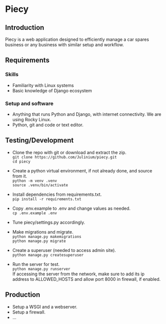 # Piecy

## Introduction
Piecy is a web application designed to efficiently manage a car spares business or any business with similar setup and workflow.

## Requirements  
### Skills
- Familiarity with Linux systems
- Basic knowledge of Django ecosystem

### Setup and software
- Anything that runs Python and Django, with internet connectivity. We are using Rocky Linux.
- Python, git and code or text editor.

## Testing/Development
- Clone the repo with git or download and extract the zip.  
  ```git clone https://github.com/Julinium/piecy.git```  
  ```cd piecy```  

- Create a python virtual environment, if not already done, and source from it.  
  ```python -m venv .venv```  
  ```source .venv/bin/activate```  

- Install dependencies from requirements.txt.  
  ```pip install -r requirements.txt```  

- Copy .env.example to .env and change values as needed.  
  ```cp .env.example .env```  

- Tune piecy/settings.py accordingly.  
- Make migrations and migrate.  
  ```python manage.py makemigrations```  
  ```python manage.py migrate```  

- Create a superuser (needed to access admin site).  
  ```python manage.py createsuperuser```  

- Run the server for test.  
  ```python manage.py runserver```  
  If accessing the server from the network, make sure to add its ip address to ALLOWED_HOSTS and allow port 8000 in firewall, if enabled.

## Production
- Setup a WSGI and a webserver.
- Setup a firewall.
- ...